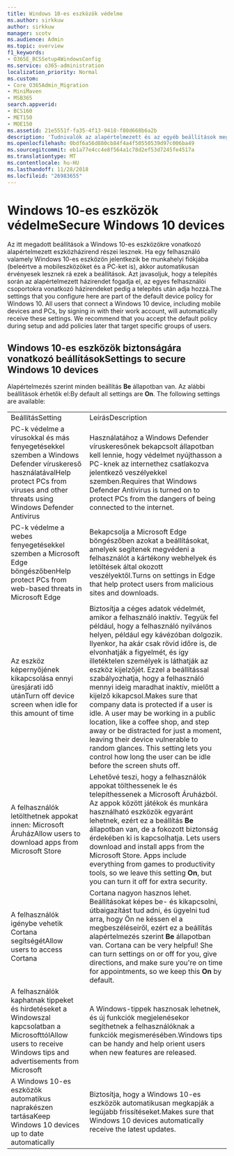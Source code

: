 ```yaml
---
title: Windows 10-es eszközök védelme
ms.author: sirkkuw
author: sirkkuw
manager: scotv
ms.audience: Admin
ms.topic: overview
f1_keywords:
- O365E_BCSSetup4WindowsConfig
ms.service: o365-administration
localization_priority: Normal
ms.custom:
- Core_O365Admin_Migration
- MiniMaven
- MSB365
search.appverid:
- BCS160
- MET150
- MOE150
ms.assetid: 21e5551f-fa35-4f13-9418-f80d668b6a2b
description: 'Tudnivalók az alapértelmezett és az egyéb beállítások megadása Windows 10 eszközök biztonságos. '
ms.openlocfilehash: 0bdf6a56d880cb84f4a4f50550539d97c006ba49
ms.sourcegitcommit: eb1a77e4cc4e8f564a1c78d2ef53d7245fe4517a
ms.translationtype: MT
ms.contentlocale: hu-HU
ms.lasthandoff: 11/28/2018
ms.locfileid: "26983655"
---
```

# <a name="secure-windows-10-devices"></a><span data-ttu-id="bf317-103">Windows 10-es eszközök védelme</span><span class="sxs-lookup"><span data-stu-id="bf317-103">Secure Windows 10 devices</span></span>

<span data-ttu-id="bf317-p101">Az itt megadott beállítások a Windows 10-es eszközökre vonatkozó alapértelmezett eszközházirend részei lesznek. Ha egy felhasználó valamely Windows 10-es eszközön jelentkezik be munkahelyi fiókjába (beleértve a mobileszközöket és a PC-ket is), akkor automatikusan érvényesek lesznek rá ezek a beállítások. Azt javasoljuk, hogy a telepítés során az alapértelmezett házirendet fogadja el, az egyes felhasználói csoportokra vonatkozó házirendeket pedig a telepítés után adja hozzá.</span><span class="sxs-lookup"><span data-stu-id="bf317-p101">The settings that you configure here are part of the default device policy for Windows 10. All users that connect a Windows 10 device, including mobile devices and PCs, by signing in with their work account, will automatically receive these settings. We recommend that you accept the default policy during setup and add policies later that target specific groups of users.</span></span>
  
## <a name="settings-to-secure-windows-10-devices"></a><span data-ttu-id="bf317-107">Windows 10-es eszközök biztonságára vonatkozó beállítások</span><span class="sxs-lookup"><span data-stu-id="bf317-107">Settings to secure Windows 10 devices</span></span>

<span data-ttu-id="bf317-p102">Alapértelmezés szerint minden beállítás **Be** állapotban van. Az alábbi beállítások érhetők el:</span><span class="sxs-lookup"><span data-stu-id="bf317-p102">By default all settings are **On**. The following settings are available:</span></span>
  
|||
|:-----|:-----|
|<span data-ttu-id="bf317-110">Beállítás</span><span class="sxs-lookup"><span data-stu-id="bf317-110">Setting</span></span>  <br/> |<span data-ttu-id="bf317-111">Leírás</span><span class="sxs-lookup"><span data-stu-id="bf317-111">Description</span></span>  <br/> |
|<span data-ttu-id="bf317-112">PC-k védelme a vírusokkal és más fenyegetésekkel szemben a Windows Defender víruskereső használatával</span><span class="sxs-lookup"><span data-stu-id="bf317-112">Help protect PCs from viruses and other threats using Windows Defender Antivirus</span></span>  <br/> |<span data-ttu-id="bf317-113">Használatához a Windows Defender víruskeresőnek bekapcsolt állapotban kell lennie, hogy védelmet nyújthasson a PC-knek az internethez csatlakozva jelentkező veszélyekkel szemben.</span><span class="sxs-lookup"><span data-stu-id="bf317-113">Requires that Windows Defender Antivirus is turned on to protect PCs from the dangers of being connected to the internet.</span></span>  <br/> |
|<span data-ttu-id="bf317-114">PC-k védelme a webes fenyegetésekkel szemben a Microsoft Edge böngészőben</span><span class="sxs-lookup"><span data-stu-id="bf317-114">Help protect PCs from web-based threats in Microsoft Edge</span></span>  <br/> |<span data-ttu-id="bf317-115">Bekapcsolja a Microsoft Edge böngészőben azokat a beállításokat, amelyek segítenek megvédeni a felhasználót a kártékony webhelyek és letöltések által okozott veszélyektől.</span><span class="sxs-lookup"><span data-stu-id="bf317-115">Turns on settings in Edge that help protect users from malicious sites and downloads.</span></span>  <br/> |
|<span data-ttu-id="bf317-116">Az eszköz képernyőjének kikapcsolása ennyi üresjárati idő után</span><span class="sxs-lookup"><span data-stu-id="bf317-116">Turn off device screen when idle for this amount of time</span></span>  <br/> |<span data-ttu-id="bf317-p103">Biztosítja a céges adatok védelmét, amikor a felhasználó inaktív. Tegyük fel például, hogy a felhasználó nyilvános helyen, például egy kávézóban dolgozik. Ilyenkor, ha akár csak rövid időre is, de elvonhatják a figyelmét, és így illetéktelen személyek is láthatják az eszköz kijelzőjét. Ezzel a beállítással szabályozhatja, hogy a felhasználó mennyi ideig maradhat inaktív, mielőtt a kijelző kikapcsol.</span><span class="sxs-lookup"><span data-stu-id="bf317-p103">Makes sure that company data is protected if a user is idle. A user may be working in a public location, like a coffee shop, and step away or be distracted for just a moment, leaving their device vulnerable to random glances. This setting lets you control how long the user can be idle before the screen shuts off.</span></span>  <br/> |
|<span data-ttu-id="bf317-120">A felhasználók letölthetnek appokat innen: Microsoft Áruház</span><span class="sxs-lookup"><span data-stu-id="bf317-120">Allow users to download apps from Microsoft Store</span></span>  <br/> |<span data-ttu-id="bf317-p104">Lehetővé teszi, hogy a felhasználók appokat tölthessenek le és telepíthessenek a Microsoft Áruházból. Az appok között játékok és munkára használható eszközök egyaránt lehetnek, ezért ez a beállítás **Be** állapotban van, de a fokozott biztonság érdekében ki is kapcsolhatja.  </span><span class="sxs-lookup"><span data-stu-id="bf317-p104">Lets users download and install apps from the Microsoft Store. Apps include everything from games to productivity tools, so we leave this setting **On**, but you can turn it off for extra security.  </span></span><br/> |
|<span data-ttu-id="bf317-123">A felhasználók igénybe vehetik Cortana segítségét</span><span class="sxs-lookup"><span data-stu-id="bf317-123">Allow users to access Cortana</span></span>  <br/> |<span data-ttu-id="bf317-p105">Cortana nagyon hasznos lehet. Beállításokat képes be- és kikapcsolni, útbaigazítást tud adni, és ügyelni tud arra, hogy Ön ne késsen el a megbeszéléseiről, ezért ez a beállítás alapértelmezés szerint **Be** állapotban van.  </span><span class="sxs-lookup"><span data-stu-id="bf317-p105">Cortana can be very helpful! She can turn settings on or off for you, give directions, and make sure you're on time for appointments, so we keep this **On** by default.  </span></span><br/> |
|<span data-ttu-id="bf317-126">A felhasználók kaphatnak tippeket és hirdetéseket a Windowszal kapcsolatban a Microsofttól</span><span class="sxs-lookup"><span data-stu-id="bf317-126">Allow users to receive Windows tips and advertisements from Microsoft</span></span>  <br/> |<span data-ttu-id="bf317-127">A Windows-tippek hasznosak lehetnek, és új funkciók megjelenésekor segíthetnek a felhasználóknak a funkciók megismerésében.</span><span class="sxs-lookup"><span data-stu-id="bf317-127">Windows tips can be handy and help orient users when new features are released.</span></span>  <br/> |
|<span data-ttu-id="bf317-128">A Windows 10-es eszközök automatikus naprakészen tartása</span><span class="sxs-lookup"><span data-stu-id="bf317-128">Keep Windows 10 devices up to date automatically</span></span>  <br/> |<span data-ttu-id="bf317-129">Biztosítja, hogy a Windows 10-es eszközök automatikusan megkapják a legújabb frissítéseket.</span><span class="sxs-lookup"><span data-stu-id="bf317-129">Makes sure that Windows 10 devices automatically receive the latest updates.</span></span>  <br/> |
   

